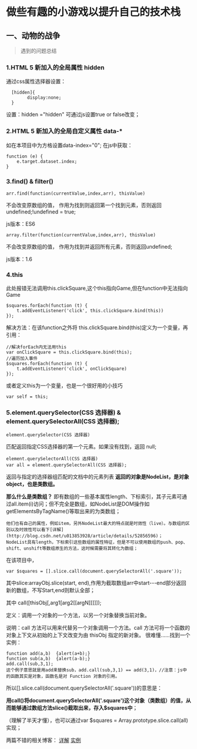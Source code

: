 
# 做些有趣的小游戏以提升自己的技术栈


## 一、动物的战争

> 遇到的问题总结

### 1.HTML 5 新加入的全局属性 hidden
通过css属性选择器设置：

      [hidden]{
            display:none;
      }
设置：hidden ="hidden"
可通过js设置true or false改变；

### 2.HTML 5 新加入的全局自定义属性 data-*
如在本项目中为方格设置data-index="0";
在js中获取：

    function (e) {
        e.target.dataset.index;
    }

### 3.find() & filter()
    arr.find(function(currentValue,index,arr), thisValue)
不会改变原数组的值，
作用为找到则返回第一个找到元素，否则返回undefined;!undefined = true;

js版本：ES6

    array.filter(function(currentValue,index,arr), thisValue)
不会改变原数组的值，
作用为找到并返回所有元素，否则返回undefined;

js版本：1.6


### 4.this
此处报错无法调用this.clickSquare,这个this指向Game,但在function中无法指向Game

    $squares.forEach(function (t) {
        t.addEventListener('click', this.clickSquare.bind(this)) 
    });
解决方法：在该function之外将 this.clickSquare.bind(this)定义为一个变量，再引用：

    //解决forEach内无法用this
    var onClickSquare = this.clickSquare.bind(this);
    //遍历加入事件
    $squares.forEach(function (t) {
        t.addEventListener('click', onClickSquare)
    });
或者定义this为一个变量，也是一个很好用的小技巧

    var self = this;
### 5.element.querySelector(CSS 选择器) & element.querySelectorAll(CSS 选择器);
    element.querySelector(CSS 选择器)
匹配返回指定CSS选择器的第一个元素。如果没有找到，返回 null;

    element.querySelectorAll(CSS 选择器)
    var all = element.querySelectorAll(CSS 选择器);
返回与指定的选择器组匹配的文档中的元素列表 **返回的对象是NodeList，是对象object，也是类数组。**

**那么什么是类数组？**
    即有数组的一些基本属性length、下标索引，其子元素可通过all.item(i)访问；但不完全是数组，如NodeList是DOM操作如getElementsByTagName()等取出来的为类数组；
    
    他们也有自己的属性，例如item，另外NodeList最大的特点就是时效性（live）。与数组的区别以及时效性可以看下[详解](http://blog.csdn.net/u013853928/article/details/52856596)；
    NodeList具有length，下标索引这些数组的属性特征，但是不可以使用数组的push、pop、shift、unshift等数组原生的方法，这时候需要将其转化为数组；
在该项目中，

    var $squares = [].slice.call(document.querySelectorAll('.square'));
其中slice:arrayObj.slice(start, end),作用为截取数组arr中start---end部分返回新的数组，不写Start,end则默认全部；

其中 call([thisObj[,arg1[arg2[[argN]]]]]);

定义：调用一个对象的一个方法，以另一个对象替换当前对象。

说明：call 方法可以用来代替另一个对象调用一个方法。call 方法可将一个函数的对象上下文从初始的上下文改变为由 thisObj 指定的新对象。
很难懂......找到一个实例：

    function add(a,b)  {alert(a+b);}
    function sub(a,b)  {alert(a-b);}
    add.call(sub,3,1);
    这个例子意思就是用add来替换sub，add.call(sub,3,1) == add(3,1)，//注意：js中的函数其实是对象，函数名是对 Function 对象的引用。
    
所以[].slice.call(document.querySelectorAll('.square'))的意思是：

**用call()将document.querySelectorAll('.square')这个对象（类数组）的值，从而能够通过数组方法slice()截取出来，存入$squares中**；

（理解了半天才懂），也可以通过var $squares = Array.prototype.slice.call(all)实现；

两篇不错的相关博客：
[详解](http://www.cnblogs.com/dingxiaoyue/p/4948166.html)
[实例](http://uule.iteye.com/blog/1158829)
